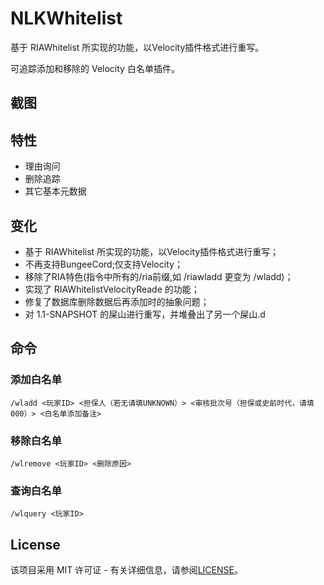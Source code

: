 # NLKWhitelist

基于 RIAWhitelist 所实现的功能，以Velocity插件格式进行重写。

可追踪添加和移除的 Velocity 白名单插件。

## 截图


## 特性

* 理由询问
* 删除追踪
* 其它基本元数据

## 变化

* 基于 RIAWhitelist 所实现的功能，以Velocity插件格式进行重写；
* 不再支持BungeeCord;仅支持Velocity；
* 移除了RIA特色(指令中所有的/ria前缀,如 /riawladd 更变为 /wladd)；
* 实现了 RIAWhitelistVelocityReade 的功能；
* 修复了数据库删除数据后再添加时的抽象问题；
* 对 1.1-SNAPSHOT 的屎山进行重写，并堆叠出了另一个屎山.d

## 命令

### 添加白名单

```
/wladd <玩家ID> <担保人（若无请填UNKNOWN）> <审核批次号（担保或史前时代，请填 000）> <白名单添加备注>
```

### 移除白名单

```
/wlremove <玩家ID> <删除原因>
```

### 查询白名单

```
/wlquery <玩家ID>
```

## License
该项目采用 MIT 许可证 - 有关详细信息，请参阅[LICENSE](LICENSE)。


